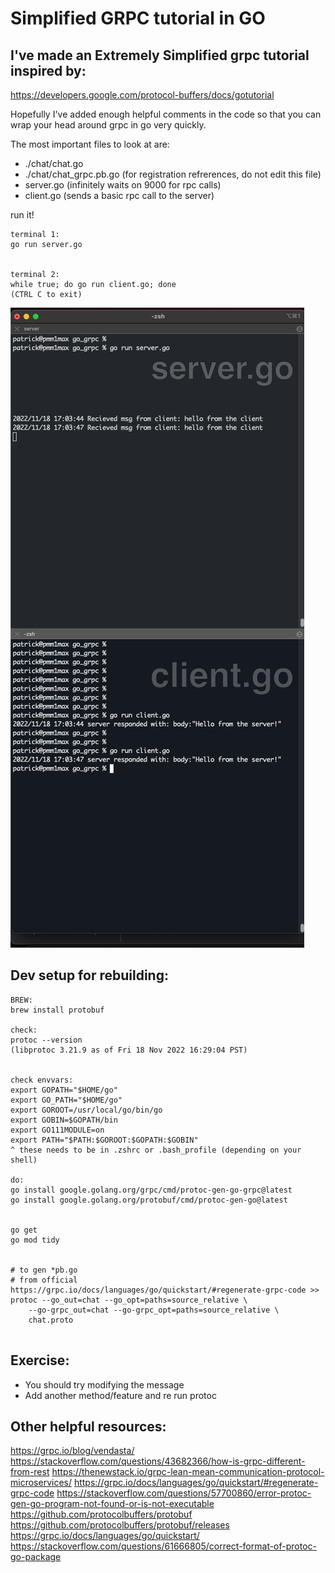 # Simplified GRPC tutorial in GO


## I've made an Extremely Simplified grpc tutorial inspired by:
https://developers.google.com/protocol-buffers/docs/gotutorial 

Hopefully I've added enough helpful comments in the code 
so that you can wrap your head around grpc in go very quickly.

The most important files to look at are:
- ./chat/chat.go
- ./chat/chat_grpc.pb.go (for registration refrerences, do not edit this file)
- server.go (infinitely waits on 9000 for rpc calls)
- client.go (sends a basic rpc call to the server)


run it!
```
terminal 1:
go run server.go


terminal 2:
while true; do go run client.go; done
(CTRL C to exit)

```

![img.png](img.png)


## Dev setup for rebuilding:
```
BREW:
brew install protobuf

check:
protoc --version
(libprotoc 3.21.9 as of Fri 18 Nov 2022 16:29:04 PST)


check envvars:
export GOPATH="$HOME/go"
export GO_PATH="$HOME/go"
export GOROOT=/usr/local/go/bin/go
export GOBIN=$GOPATH/bin
export GO111MODULE=on
export PATH="$PATH:$GOROOT:$GOPATH:$GOBIN"
^ these needs to be in .zshrc or .bash_profile (depending on your shell)

do:
go install google.golang.org/grpc/cmd/protoc-gen-go-grpc@latest
go install google.golang.org/protobuf/cmd/protoc-gen-go@latest


go get
go mod tidy


# to gen *pb.go
# from official https://grpc.io/docs/languages/go/quickstart/#regenerate-grpc-code >>
protoc --go_out=chat --go_opt=paths=source_relative \
    --go-grpc_out=chat --go-grpc_opt=paths=source_relative \
    chat.proto
    
```

## Exercise:
- You should try modifying the message
- Add another method/feature and re run protoc  



## Other helpful resources:


https://grpc.io/blog/vendasta/
https://stackoverflow.com/questions/43682366/how-is-grpc-different-from-rest
https://thenewstack.io/grpc-lean-mean-communication-protocol-microservices/
https://grpc.io/docs/languages/go/quickstart/#regenerate-grpc-code
https://stackoverflow.com/questions/57700860/error-protoc-gen-go-program-not-found-or-is-not-executable
https://github.com/protocolbuffers/protobuf
https://github.com/protocolbuffers/protobuf/releases
https://grpc.io/docs/languages/go/quickstart/
https://stackoverflow.com/questions/61666805/correct-format-of-protoc-go-package



